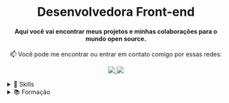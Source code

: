 <h1 align="center">Desenvolvedora Front-end</h1>

<h4 align="center">
  Aqui você vai encontrar meus projetos e minhas colaborações para o mundo open source.
</h4>

<p align="center">
📫  Você pode me encontrar ou entrar em contato comigo por essas redes:
</p>

<p align="center">
  <a href="mailto:ferreirasamara.sf@gmail.com" alt="Gmail">
   <img src="https://img.shields.io/badge/-ferreirasamara.sf@gmail.com-e34c41?style=flat-square&labelColor=e34c41&logo=gmail&logoColor=white&link=ferreirasamara.sf@gmail.com" /> 
  </a>

  <a href="https://www.linkedin.com/in/samarafer" alt="Linkedin">
    <img src="https://img.shields.io/badge/-Samara%20Ferreira-blue?style=flat-square&logo=Linkedin&logoColor=white&link=https://www.linkedin.com/in/samarafer" />
  </a>
</p>

<details>
    <summary>🚀 Skills</summary>
    <br />
    <ul>
        <li> HTML5 | CSS3 | </li>
        <li> JavaScript | TypeScript</li>
        <li> ReactJS | Node.js</li>
    </ul>
    <img align="center" src="https://github-readme-stats.vercel.app/api/top-langs/?username=samaraferreira&show_icons=true&layout=compact" />
</details>

<details>
    <summary>📚 Formação</summary>
    <br />
    <ul>
        <li> Tecníco em Informática | IFAL</li>
        <li> Programação Frontend | Digital House - Estação Hack</li>
        <li> AceleraDEV ReactJS | Codenation</li>
    </ul>
</details>
